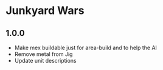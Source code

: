 # Junkyard Wars

## 1.0.0

- Make mex buildable just for area-build and to help the AI
- Remove metal from Jig
- Update unit descriptions
